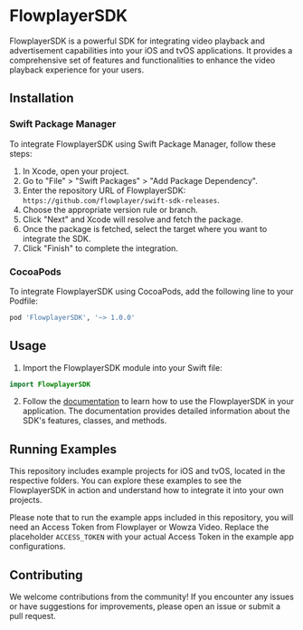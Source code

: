 # FlowplayerSDK

FlowplayerSDK is a powerful SDK for integrating video playback and advertisement capabilities into your iOS and tvOS applications. It provides a comprehensive set of features and functionalities to enhance the video playback experience for your users.

## Installation

### Swift Package Manager

To integrate FlowplayerSDK using Swift Package Manager, follow these steps:

1. In Xcode, open your project.
2. Go to "File" > "Swift Packages" > "Add Package Dependency".
3. Enter the repository URL of FlowplayerSDK: `https://github.com/flowplayer/swift-sdk-releases`.
4. Choose the appropriate version rule or branch.
5. Click "Next" and Xcode will resolve and fetch the package.
6. Once the package is fetched, select the target where you want to integrate the SDK.
7. Click "Finish" to complete the integration.

### CocoaPods

To integrate FlowplayerSDK using CocoaPods, add the following line to your Podfile:

```ruby
pod 'FlowplayerSDK', '~> 1.0.0'
```

## Usage

1. Import the FlowplayerSDK module into your Swift file:

```swift
import FlowplayerSDK
```

2. Follow the [documentation](https://example.com) to learn how to use the FlowplayerSDK in your application. The documentation provides detailed information about the SDK's features, classes, and methods.

## Running Examples

This repository includes example projects for iOS and tvOS, located in the respective folders. You can explore these examples to see the FlowplayerSDK in action and understand how to integrate it into your own projects.

Please note that to run the example apps included in this repository, you will need an Access Token from Flowplayer or Wowza Video. Replace the placeholder `ACCESS_TOKEN` with your actual Access Token in the example app configurations.

## Contributing

We welcome contributions from the community! If you encounter any issues or have suggestions for improvements, please open an issue or submit a pull request.